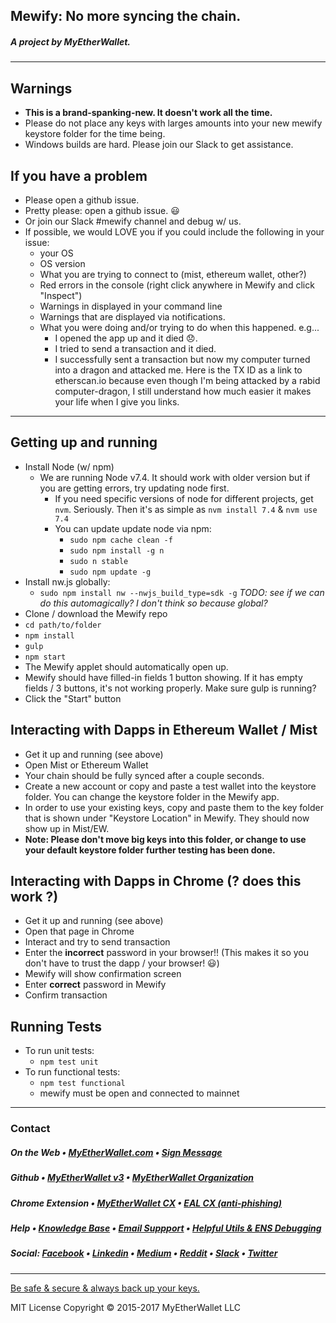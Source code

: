 ## Mewify: No more syncing the chain.
##### A project by MyEtherWallet.

---

## Warnings
- **This is a brand-spanking-new. It doesn't work all the time.**
- Please do not place any keys with larges amounts into your new mewify keystore folder for the time being.
- Windows builds are hard. Please join our Slack to get assistance. 

## If you have a problem
- Please open a github issue.
- Pretty please: open a github issue. 😃
- Or join our Slack #mewify channel and debug w/ us.
- If possible, we would LOVE you if you could include the following in your issue:
    - your OS
    - OS version
    - What you are trying to connect to (mist, ethereum wallet, other?)
    - Red errors in the console (right click anywhere in Mewify and click "Inspect")
    - Warnings in displayed in your command line
    - Warnings that are displayed via notifications.
    - What you were doing and/or trying to do when this happened. e.g...
        - I opened the app up and it died 😞.
        - I tried to send a transaction and it died.
        - I successfully sent a transaction but now my computer turned into a dragon and attacked me. Here is the TX ID as a link to etherscan.io because even though I'm being attacked by a rabid computer-dragon, I still understand how much easier it makes your life when I give you links.

---

## Getting up and running
- Install Node (w/ npm)
    - We are running Node v7.4. It should work with older version but if you are getting errors, try updating node first.
        - If you need specific versions of node for different projects, get `nvm`. Seriously. Then it's as simple as `nvm install 7.4` & `nvm use 7.4`
        - You can update update node via npm:
            - `sudo npm cache clean -f`
            - `sudo npm install -g n`
            - `sudo n stable`
            - `sudo npm update -g`
- Install nw.js globally:
    - `sudo npm install nw --nwjs_build_type=sdk -g` *TODO: see if we can do this automagically? I don't think so because global?*
- Clone / download the Mewify repo
- `cd path/to/folder`
- `npm install`
- `gulp`
- `npm start`
- The Mewify applet should automatically open up.
- Mewify should have filled-in fields 1 button showing. If it has empty fields / 3 buttons, it's not working properly. Make sure gulp is running?
- Click the "Start" button

## Interacting with Dapps in Ethereum Wallet / Mist
- Get it up and running (see above)
- Open Mist or Ethereum Wallet
- Your chain should be fully synced after a couple seconds.
- Create a new account or copy and paste a test wallet into the keystore folder. You can change the keystore folder in the Mewify app.
- In order to use your existing keys, copy and paste them to the key folder that is shown under "Keystore Location" in Mewify. They should now show up in Mist/EW.
- **Note: Please don't move big keys into this folder, or change to use your default keystore folder further testing has been done.**

## Interacting with Dapps in Chrome (? does this work ?)
- Get it up and running (see above)
- Open that page in Chrome
- Interact and try to send transaction
- Enter the **incorrect** password in your browser!! (This makes it so you don't have to trust the dapp / your browser! 😃)
- Mewify will show confirmation screen
- Enter **correct** password in Mewify
- Confirm transaction

## Running Tests
- To run unit tests:
	- `npm test unit`
- To run functional tests:
  - `npm test functional`
  - mewify must be open and connected to mainnet

---

### Contact

##### On the Web • [MyEtherWallet.com](https://www.MyEtherWallet.com) • [Sign Message](https://www.myetherwallet.com/signmsg.html)

##### Github • [MyEtherWallet v3](https://github.com/kvhnuke/etherwallet) • [MyEtherWallet Organization](https://github.com/MyEtherWallet)

##### Chrome Extension • [MyEtherWallet CX](https://chrome.google.com/webstore/detail/myetherwallet-cx/nlbmnnijcnlegkjjpcfjclmcfggfefdm?hl=en) • [EAL CX (anti-phishing)](https://chrome.google.com/webstore/detail/etheraddresslookup/pdknmigbbbhmllnmgdfalmedcmcefdfn)

##### Help • [Knowledge Base](https://myetherwallet.groovehq.com/help_center) • [Email Suppport](mailto:support@myetherwallet.com) • [Helpful Utils &amp; ENS Debugging](https://www.myetherwallet.com/helpers.html)

##### Social: [Facebook](https://www.facebook.com/MyEtherWallet/) • [Linkedin](https://www.linkedin.com/company/myetherwallet) • [Medium](https://medium.com/@myetherwallet_96408) • [Reddit](https://www.reddit.com/r/MyEtherWallet/) • [Slack](https://myetherwallet.herokuapp.com/) • [Twitter](https://twitter.com/myetherwallet)

---

[Be safe & secure & always back up your keys.](https://myetherwallet.groovehq.com/knowledge_base/topics/protecting-yourself-and-your-funds)

MIT License Copyright © 2015-2017 MyEtherWallet LLC
